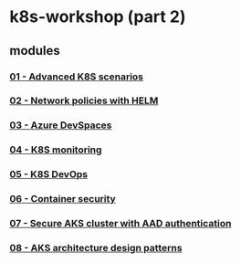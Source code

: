 # k8s-workshop (part 2)

## modules

### [01 - Advanced K8S scenarios](module01/README.md)

### [02 - Network policies with HELM](module02/README.md)

### [03 - Azure DevSpaces](module03/README.md)

### [04 - K8S monitoring](module04/README.md)

### [05 - K8S DevOps](module05/README.md)

### [06 - Container security](module06/README.md)

### [07 - Secure AKS cluster with AAD authentication](module07/README.md)

### [08 - AKS architecture design patterns](module08/README.md)



